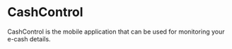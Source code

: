 # CashControl
CashControl is the mobile application that can be used for monitoring your e-cash details.
